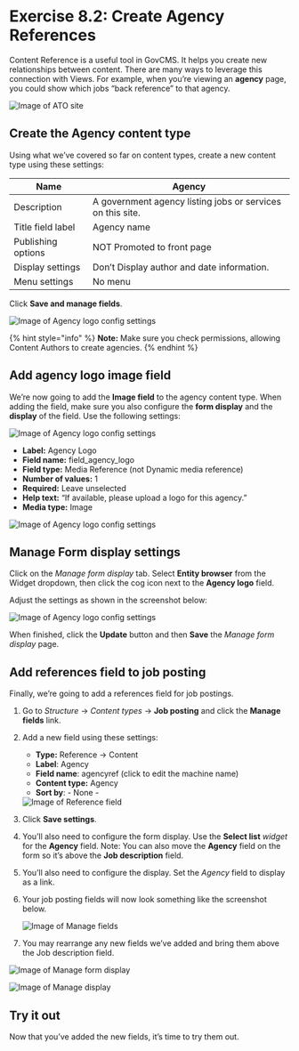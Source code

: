 # Exercise 8.2: Create Agency References

Content Reference is a useful tool in GovCMS. It helps you create new relationships between content. There are many ways to leverage this connection with Views. For example, when you’re viewing an **agency** page, you could show which jobs “back reference” to that agency.

![Image of ATO site](../.gitbook/assets/Ex-8-2-ATO-site.png)

## Create the Agency content type

Using what we’ve covered so far on content types, create a new content type using these settings:

| Name               | Agency                                                     |
| ------------------ | ---------------------------------------------------------- |
| Description        | A government agency listing jobs or services on this site. |
| Title field label  | Agency name                                                |
| Publishing options | NOT Promoted to front page                                 |
| Display settings   | Don’t Display author and date information.                 |
| Menu settings      | No menu                                                    |

Click **Save and manage fields**.

![Image of Agency logo config settings](../.gitbook/assets/Ex-8-2-Agency-1.png)

{% hint style="info" %}
**Note:** Make sure you check permissions, allowing Content Authors to create agencies.
{% endhint %}

## Add agency logo image field

We’re now going to add the **Image field** to the agency content type. When adding the field, make sure you also configure the **form display** and the **display** of the field. Use the following settings:

![Image of Agency logo config settings](../.gitbook/assets/Ex-8-2-Agency-Logo-2.png)

* **Label:** Agency Logo
* **Field name:** field\_agency\_logo
* **Field type:** Media Reference (not Dynamic media reference)
* **Number of values:** 1
* **Required:** Leave unselected
* **Help text:** “If available, please upload a logo for this agency.”
* **Media type:** Image

![Image of Agency logo config settings](../.gitbook/assets/Ex-8-2-Agency-Logo-3.png)

## Manage Form display settings

Click on the _Manage form display_ tab. Select **Entity browser** from the Widget dropdown, then click the cog icon next to the **Agency logo** field.

Adjust the settings as shown in the screenshot below:

![Image of Agency logo config settings](../.gitbook/assets/Ex-8-2-Agency-Logo-4.png)

When finished, click the **Update** button and then **Save** the _Manage form display_ page.

## Add references field to job posting

Finally, we’re going to add a references field for job postings.

1. Go to _Structure_ → _Content types_ → **Job posting** and click the **Manage fields** link.
2.  Add a new field using these settings:

    * **Type:** Reference → Content
    * **Label**: Agency
    * **Field name**: agencyref (click to edit the machine name)
    * **Content type:** Agency
    * **Sort by**: - None -

    <img src="../.gitbook/assets/Ex-8-2-Agency-Logo-5.png" alt="Image of Reference field" data-size="original">
3. Click **Save settings**.
4. You’ll also need to configure the form display. Use the **Select list** _widget_ for the **Agency** field. Note: You can also move the **Agency** field on the form so it’s above the **Job description** field.
5. You’ll also need to configure the display. Set the _Agency_ field to display as a link.
6.  Your job posting fields will now look something like the screenshot below.

    <img src="../.gitbook/assets/Ex-8-2-Agency-Logo-6.png" alt="Image of Manage fields" data-size="original">
7. You may rearrange any new fields we’ve added and bring them above the Job description field.

![Image of Manage form display](../.gitbook/assets/Ex-8-2-Agency-Logo-7.png)

![Image of Manage display](../.gitbook/assets/Ex-8-2-Agency-Logo-8.png)

## Try it out

Now that you’ve added the new fields, it’s time to try them out.
